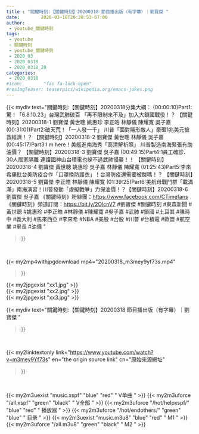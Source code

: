 ```yaml
---
title : "關鍵時刻:【關鍵時刻】20200318 節目播出版（有字幕）｜劉寶傑 "
date:        2020-03-18T20:28:53-07:00
author:
 - youtube_關鍵時刻
tags:
 - youtube
 - 關鍵時刻
 - youtube_關鍵時刻
 - 2020_03
 - 2020_0318
 - 2020_0318_20
categories:
 - 2020_0318
#icon:        "fas fa-lock-open"
#resImgTeaser: teaserpics/wikipedia.org/emacs-jokes.png
---
```


{{< mydiv text="關鍵時刻:【關鍵時刻】20200318分集大綱：  (00:00:10)Part1:驚！「6.8.10.23」台灣武肺破百 「再不限制來不及」加入大鎖國戰役！？ 【關鍵時刻】20200318-1 劉寶傑 黃世聰 姚惠珍 李正皓 林靜儀 陳耀寬 吳子嘉  (00:31:01)Part2:破天荒！「一人發一千」 川普「面對隱形敵人」豪砸1兆美元搶救經濟！？ 【關鍵時刻】20200318-2 劉寶傑 黃世聰 林靜儀 吳子嘉  (00:45:17)Part3:I m here！美艦進南海秀「高清解析照」 川普製造南海緊張有助油價？ 【關鍵時刻】20200318-3 劉寶傑 吳子嘉  (00:49:15)Part4:1員工確診、30人居家隔離 連護國神山台積電也躲不過武肺侵襲！！ 【關鍵時刻】20200318-4 劉寶傑 黃世聰 姚惠珍 吳子嘉 林靜儀 陳耀寬  (01:25:43)Part5:李來希痛批台美防疫合作「口罩換防護衣」！台灣防疫還需要被酸嗎！？ 【關鍵時刻】20200318-5 劉寶傑 李正皓 林靜儀 陳耀寬  (01:39:25)Part6:美航母戰鬥群「載滿滿」南海演習！川普發動「虛擬戰爭」力保油價！？【關鍵時刻】20200318-6 劉寶傑 吳子嘉  《關鍵時刻》粉絲團：https://www.facebook.com/CTimefans 《關鍵時刻》頻道訂閱：https://bit.ly/2OlcnV7  #劉寶傑 #關鍵時刻 #東森新聞 #黃世聰 #姚惠珍 #李正皓 #林靜儀 #陳耀寬 #吳子嘉 #武肺 #鎖國 #土耳其 #陳時中 #義大利 #馬來西亞 #李來希 #NBA #美股 #台股 #川普 #台積電 #歐盟 #航空業 #里長 #油價 "
>}}
<br>


{{< my2mp4withjpgdownload mp4="20200318_m3mey9yf73s.mp4"
>}}

{{< my2jpgexist "xx1.jpg" >}}<br>
{{< my2jpgexist "xx2.jpg" >}}<br>
{{< my2jpgexist "xx3.jpg" >}}<br>



{{< mydiv text="關鍵時刻:【關鍵時刻】20200318 節目播出版（有字幕）｜劉寶傑 "
>}}
<br>

{{< my2linktextonly link="https://www.youtube.com/watch?v=m3mey9Yf73s"
en="the origin source link" cn="原始來源網址"
>}}


<br>

{{< my2m3uexist "music.xspf"        "blue"   "red"    " V单曲 " >}} {{< my2m3uforce "/all.xspf"         "green"  "black"  " V全部 " >}} {{< my2m3uforce "/hot/helpxspf/"    "blue"   "red"    " 播放器 " >}} {{< my2m3uforce "/hot/endothers/"   "green"  "blue"   " 目录 " >}} {{< my2m3uexist "music.m3u8"        "blue"   "red"    " M1 " >}} {{< my2m3uforce "/all.m3u8"         "green"  "black"  " M2 " >}} 
